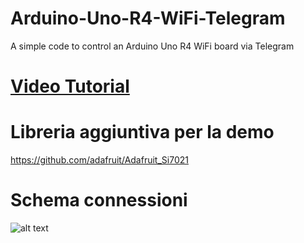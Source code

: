 # Arduino-Uno-R4-WiFi-Telegram
A simple code to control an Arduino Uno R4 WiFi board via Telegram

# [Video Tutorial](https://youtu.be/URIxiy2y3ac)

# Libreria aggiuntiva per la demo
https://github.com/adafruit/Adafruit_Si7021

# Schema connessioni
![alt text](https://github.com/Dario-Ciceri/Arduino-Uno-R4-WiFi-Telegram/blob/main/Schema%20connessioni.png)
